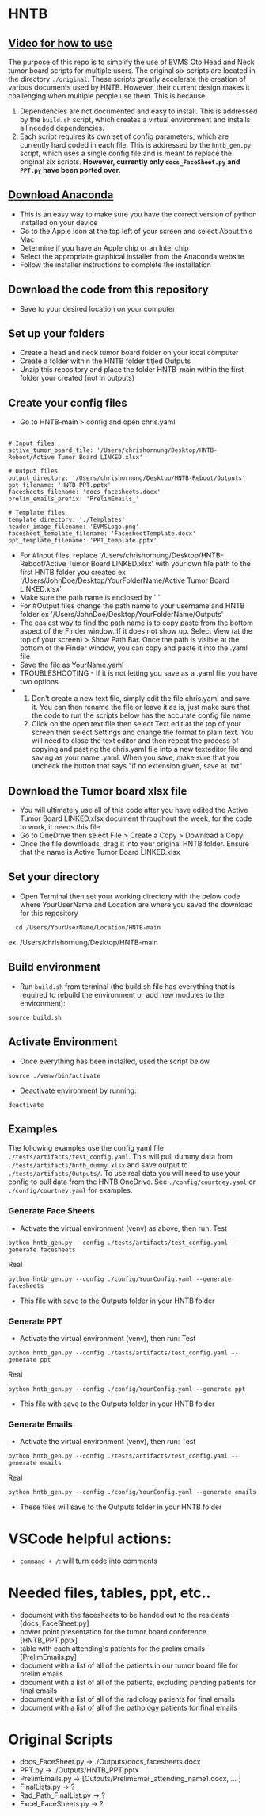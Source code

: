 # HNTB
## [Video for how to use](https://youtube.com/playlist?list=PLafPl0mjmls3dsGBemAPvZQtYLLAkKkyz&si=M2xJqidNVczsFu3A)

The purpose of this repo is to simplify the use of EVMS Oto Head and Neck tumor
board scripts for multiple users. The original six scripts are located in the
directory `./original`. These scripts greatly accelerate the creation of
various documents used by HNTB. However, their current design makes it
challenging when multiple people use them. This is because:

1. Dependencies are not documented and easy to install. This is addressed by
the `build.sh` script, which creates a virtual environment and installs all
needed dependencies.
2. Each script requires its own set of config parameters, which are currently
hard coded in each file. This is addressed by the `hntb_gen.py` script, which
uses a single config file and is meant to replace the original six scripts.
**However, currently only `docs_FaceSheet.py` and `PPT.py` have been ported
over.**

## [Download Anaconda](https://www.anaconda.com/download)
- This is an easy way to make sure you have the correct version of python installed on your device
- Go to the Apple Icon at the top left of your screen and select About this Mac
- Determine if you have an Apple chip or an Intel chip
- Select the appropriate graphical installer from the Anaconda website
- Follow the installer instructions to complete the installation

## Download the code from this repository
- Save to your desired location on your computer

## Set up your folders
- Create a head and neck tumor board folder on your local computer
- Create a folder within the HNTB folder titled Outputs
- Unzip this repository and place the folder HNTB-main within the first folder your created (not in outputs)

## Create your config files
- Go to HNTB-main > config and open chris.yaml
```

# Input files
active_tumor_board_file: '/Users/chrishornung/Desktop/HNTB-Reboot/Active Tumor Board LINKED.xlsx'

# Output files
output_directory: '/Users/chrishornung/Desktop/HNTB-Reboot/Outputs'
ppt_filename: 'HNTB_PPT.pptx'
facesheets_filename: 'docs_facesheets.docx'
prelim_emails_prefix: 'PrelimEmails_'

# Template files
template_directory: './Templates'
header_image_filename: 'EVMSLogo.png'
facesheet_template_filename: 'FacesheetTemplate.docx'
ppt_template_filename: 'PPT_template.pptx'
```

- For #Input files, replace '/Users/chrishornung/Desktop/HNTB-Reboot/Active Tumor Board LINKED.xlsx' with your own file path to the first HNTB folder you created ex '/Users/JohnDoe/Desktop/YourFolderName/Active Tumor Board LINKED.xlsx'
- Make sure the path name is enclosed by ' '
- For #Output files change the path name to your username and HNTB folder ex '/Users/JohnDoe/Desktop/YourFolderName/Outputs'
-   The easiest way to find the path name is to copy paste from the bottom aspect of the Finder window. If it does not show up. Select View (at the top of your screen) > Show Path Bar. Once the path is visible at the bottom of the Finder window, you can copy and paste it into the .yaml file
- Save the file as YourName.yaml
- TROUBLESHOOTING - If it is not letting you save as a .yaml file you have two options.
-   1. Don't create a new text file, simply edit the file chris.yaml and save it. You can then rename the file or leave it as is, just make sure that the code to run the scripts below has the accurate config file name
    2. Click on the open text file then select Text edit at the top of your screen then select Settings and change the format to plain text. You will need to close the text editor and then repeat the process of copying and pasting the chris.yaml file into a new texteditor file and saving as your name .yaml. When you save, make sure that you uncheck the button that says "if no extension given, save at .txt"

## Download the Tumor board xlsx file
- You will ultimately use all of this code after you have edited the Active Tumor Board LINKED.xlsx document throughout the week, for the code to work, it needs this file
- Go to OneDrive then select File > Create a Copy > Download a Copy
- Once the file downloads, drag it into your original HNTB folder. Ensure that the name is Active Tumor Board LINKED.xlsx


## Set your directory
- Open Terminal then set your working directory with the below code where YourUserName and Location are where you saved the download for this repository
```
  cd /Users/YourUserName/Location/HNTB-main
```
ex. /Users/chrishornung/Desktop/HNTB-main

## Build environment 
- Run `build.sh` from terminal (the build.sh file has everything that is required to rebuild the environment or add new modules to the environment):
```
source build.sh
```
## Activate Environment
- Once everything has been installed, used the script below
```
source ./venv/bin/activate
```
- Deactivate environment by running:
```
deactivate
```

## Examples

The following examples use the config yaml file
`./tests/artifacts/test_config.yaml`. This will pull dummy data from
`./tests/artifacts/hntb_dummy.xlsx` and save output to
`./tests/artifacts/Outputs/`. To use real data you will need to use your config
to pull data from the HNTB OneDrive. See `./config/courtney.yaml` or
`./config/courtney.yaml` for examples.

### Generate Face Sheets
- Activate the virtual environment (venv) as above, then run:
Test
```
python hntb_gen.py --config ./tests/artifacts/test_config.yaml --generate facesheets
```
Real
```
python hntb_gen.py --config ./config/YourConfig.yaml --generate facesheets
```
- This file with save to the Outputs folder in your HNTB folder


### Generate PPT
- Activate the virtual environment (venv), then run:
Test
```
python hntb_gen.py --config ./tests/artifacts/test_config.yaml --generate ppt
```
Real
```
python hntb_gen.py --config ./config/YourConfig.yaml --generate ppt
````
- This file with save to the Outputs folder in your HNTB folder

### Generate Emails
- Activate the virtual environment (venv), then run:
Test
```
python hntb_gen.py --config ./tests/artifacts/test_config.yaml --generate emails
```
Real
```
python hntb_gen.py --config ./config/YourConfig.yaml --generate emails
````
- These files will save to the Outputs folder in your HNTB folder

# VSCode helpful actions:
- `command + /`: will turn code into comments

# Needed files, tables, ppt, etc..
- document with the facesheets to be handed out to the residents [docs_FaceSheet.py]
- power point presentation for the tumor board conference [HNTB_PPT.pptx]
- table with each attending's patients for the prelim emails [PrelimEmails.py]
- document with a list of all of the patients in our tumor board file for prelim emails
- document with a list of all of the patients, excluding pending patients for final emails
- document with a list of all of the radiology patients for final emails
- document with a list of all of the pathology patients for final emails

# Original Scripts
- docs_FaceSheet.py -> ./Outputs/docs_facesheets.docx
- PPT.py -> ./Outputs/HNTB_PPT.pptx
- PrelimEmails.py -> [Outputs/PrelimEmail_attending_name1.docx, ... ]
- FinalLists.py -> ?
- Rad_Path_FinalList.py -> ?
- Excel_FaceSheets.py -> ?
